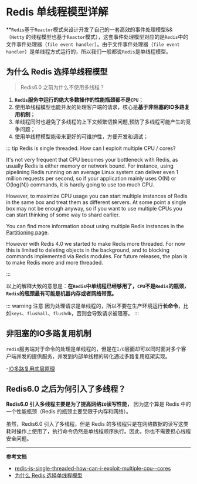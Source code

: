 # Redis 单线程模型详解 

**`Redis`基于`Reactor`模式来设计开发了自己的一套高效的事件处理模型&& （`Netty` 的线程模型也基于`Reactor`模式），这套事件处理模型对应的是`Redis`中的文件事件处理器（`file event handler`）。由于文件事件处理器（`file event handler`）是单线程方式运行的，所以我们一般都说`Redis`是单线程模型。

## 为什么 Redis 选择单线程模型 
> Redis6.0 之前为什么不使用多线程？
1. **`Redis`服务中运行的绝大多数操作的性能瓶颈都不是`CPU`**；
2. 使用单线程模型也能并发的处理客户端的请求，核心是**基于非阻塞的IO多路复用机制**；
3. 单线程同时也避免了多线程的上下文频繁切换问题,预防了多线程可能产生的竞争问题；
4. 使用单线程模型能带来更好的可维护性，方便开发和调试；

::: tip Redis is single threaded. How can I exploit multiple CPU / cores?

It's not very frequent that CPU becomes your bottleneck with Redis, as usually Redis is either memory or network bound. For instance, using pipelining Redis running on an average Linux system can deliver even 1 million requests per second, so if your application mainly uses O(N) or O(log(N)) commands, it is hardly going to use too much CPU.

However, to maximize CPU usage you can start multiple instances of Redis in the same box and treat them as different servers. At some point a single box may not be enough anyway, so if you want to use multiple CPUs you can start thinking of some way to shard earlier.

You can find more information about using multiple Redis instances in the [Partitioning page](https://redis.io/topics/partitioning).

However with Redis 4.0 we started to make Redis more threaded. For now this is limited to deleting objects in the background, and to blocking commands implemented via Redis modules. For future releases, the plan is to make Redis more and more threaded.

::: 

以上的解释大致的意思是：**在`Redis`中单线程已经够用了，`CPU`不是`Redis`的瓶颈，`Redis`的瓶颈最有可能是机器内存或者网络带宽。**

::: warning 注意
因为处理请求是单线程的，所以不要在生产环境运行**长命令**，比如`keys`、`flushall`、`flushdb`，否则会导致请求被阻塞。
:::

## 非阻塞的IO多路复用机制 

`redis`服务端对于命令的处理是单线程的，但是在`I/O`层面却可以同时面对多个客户端并发的提供服务，并发到内部单线程的转化通过多路复用框架实现。

-[IO多路复用底层原理](https://gitee.com/oslo/LearningNotes/blob/master/Redis/IO%E5%A4%9A%E8%B7%AF%E5%A4%8D%E7%94%A8%E5%BA%95%E5%B1%82%E5%8E%9F%E7%90%86/README.md)

## Redis6.0 之后为何引入了多线程？

**Redis6.0 引入多线程主要是为了提高网络`IO`读写性能，** 因为这个算是 Redis 中的一个性能瓶颈（Redis 的瓶颈主要受限于内存和网络）。

虽然，Redis6.0 引入了多线程，但是 Redis 的多线程只是在网络数据的读写这类耗时操作上使用了，执行命令仍然是单线程顺序执行。因此，你也不需要担心线程安全问题。

---
**参考文档**
- [redis-is-single-threaded-how-can-i-exploit-multiple-cpu--cores](https://redis.io/topics/faq#redis-is-single-threaded-how-can-i-exploit-multiple-cpu--cores)
- [为什么 Redis 选择单线程模型](https://draveness.me/whys-the-design-redis-single-thread/)
